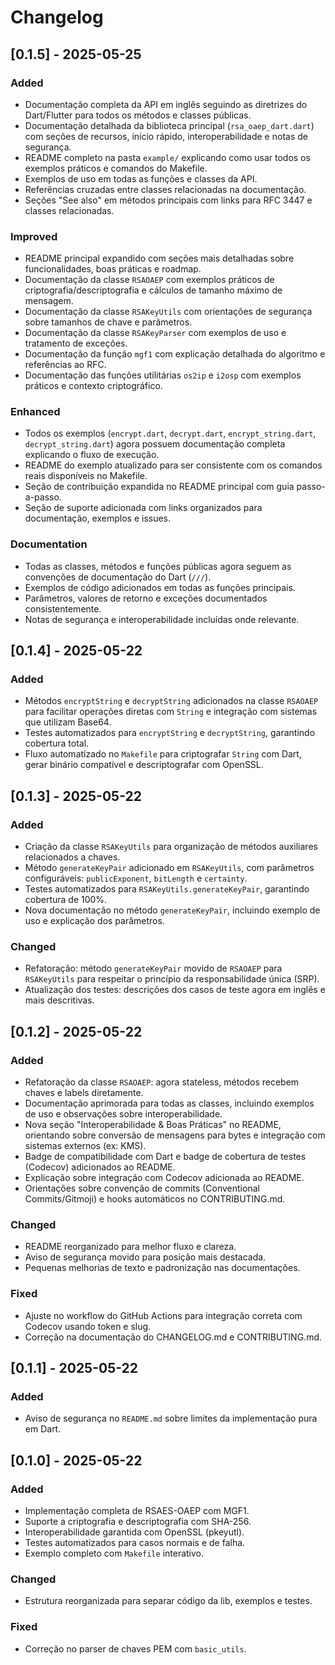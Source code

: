# Changelog

## [0.1.5] - 2025-05-25

### Added

- Documentação completa da API em inglês seguindo as diretrizes do Dart/Flutter para todos os métodos e classes públicas.
- Documentação detalhada da biblioteca principal (`rsa_oaep_dart.dart`) com seções de recursos, início rápido, interoperabilidade e notas de segurança.
- README completo na pasta `example/` explicando como usar todos os exemplos práticos e comandos do Makefile.
- Exemplos de uso em todas as funções e classes da API.
- Referências cruzadas entre classes relacionadas na documentação.
- Seções "See also" em métodos principais com links para RFC 3447 e classes relacionadas.

### Improved

- README principal expandido com seções mais detalhadas sobre funcionalidades, boas práticas e roadmap.
- Documentação da classe `RSAOAEP` com exemplos práticos de criptografia/descriptografia e cálculos de tamanho máximo de mensagem.
- Documentação da classe `RSAKeyUtils` com orientações de segurança sobre tamanhos de chave e parâmetros.
- Documentação da classe `RSAKeyParser` com exemplos de uso e tratamento de exceções.
- Documentação da função `mgf1` com explicação detalhada do algoritmo e referências ao RFC.
- Documentação das funções utilitárias `os2ip` e `i2osp` com exemplos práticos e contexto criptográfico.

### Enhanced

- Todos os exemplos (`encrypt.dart`, `decrypt.dart`, `encrypt_string.dart`, `decrypt_string.dart`) agora possuem documentação completa explicando o fluxo de execução.
- README do exemplo atualizado para ser consistente com os comandos reais disponíveis no Makefile.
- Seção de contribuição expandida no README principal com guia passo-a-passo.
- Seção de suporte adicionada com links organizados para documentação, exemplos e issues.

### Documentation

- Todas as classes, métodos e funções públicas agora seguem as convenções de documentação do Dart (`///`).
- Exemplos de código adicionados em todas as funções principais.
- Parâmetros, valores de retorno e exceções documentados consistentemente.
- Notas de segurança e interoperabilidade incluídas onde relevante.

## [0.1.4] - 2025-05-22

### Added

- Métodos `encryptString` e `decryptString` adicionados na classe `RSAOAEP` para facilitar operações diretas com `String` e integração com sistemas que utilizam Base64.
- Testes automatizados para `encryptString` e `decryptString`, garantindo cobertura total.
- Fluxo automatizado no `Makefile` para criptografar `String` com Dart, gerar binário compatível e descriptografar com OpenSSL.

## [0.1.3] - 2025-05-22

### Added

- Criação da classe `RSAKeyUtils` para organização de métodos auxiliares relacionados a chaves.
- Método `generateKeyPair` adicionado em `RSAKeyUtils`, com parâmetros configuráveis: `publicExponent`, `bitLength` e `certainty`.
- Testes automatizados para `RSAKeyUtils.generateKeyPair`, garantindo cobertura de 100%.
- Nova documentação no método `generateKeyPair`, incluindo exemplo de uso e explicação dos parâmetros.

### Changed

- Refatoração: método `generateKeyPair` movido de `RSAOAEP` para `RSAKeyUtils` para respeitar o princípio da responsabilidade única (SRP).
- Atualização dos testes: descrições dos casos de teste agora em inglês e mais descritivas.

## [0.1.2] - 2025-05-22

### Added

- Refatoração da classe `RSAOAEP`: agora stateless, métodos recebem chaves e labels diretamente.
- Documentação aprimorada para todas as classes, incluindo exemplos de uso e observações sobre interoperabilidade.
- Nova seção "Interoperabilidade & Boas Práticas" no README, orientando sobre conversão de mensagens para bytes e integração com sistemas externos (ex: KMS).
- Badge de compatibilidade com Dart e badge de cobertura de testes (Codecov) adicionados ao README.
- Explicação sobre integração com Codecov adicionada ao README.
- Orientações sobre convenção de commits (Conventional Commits/Gitmoji) e hooks automáticos no CONTRIBUTING.md.

### Changed

- README reorganizado para melhor fluxo e clareza.
- Aviso de segurança movido para posição mais destacada.
- Pequenas melhorias de texto e padronização nas documentações.

### Fixed

- Ajuste no workflow do GitHub Actions para integração correta com Codecov usando token e slug.
- Correção na documentação do CHANGELOG.md e CONTRIBUTING.md.

## [0.1.1] - 2025-05-22

### Added

- Aviso de segurança no `README.md` sobre limites da implementação pura em Dart.

## [0.1.0] - 2025-05-22

### Added

- Implementação completa de RSAES-OAEP com MGF1.
- Suporte a criptografia e descriptografia com SHA-256.
- Interoperabilidade garantida com OpenSSL (pkeyutl).
- Testes automatizados para casos normais e de falha.
- Exemplo completo com `Makefile` interativo.

### Changed

- Estrutura reorganizada para separar código da lib, exemplos e testes.

### Fixed

- Correção no parser de chaves PEM com `basic_utils`.
